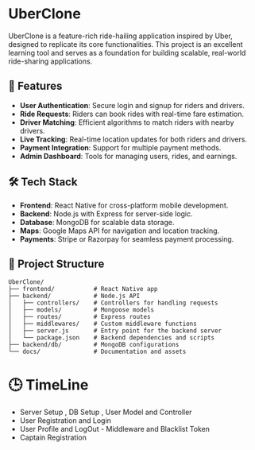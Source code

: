 # UberClone

UberClone is a feature-rich ride-hailing application inspired by Uber, designed to replicate its core functionalities. This project is an excellent learning tool and serves as a foundation for building scalable, real-world ride-sharing applications.

## 🚀 Features

- **User Authentication**: Secure login and signup for riders and drivers.
- **Ride Requests**: Riders can book rides with real-time fare estimation.
- **Driver Matching**: Efficient algorithms to match riders with nearby drivers.
- **Live Tracking**: Real-time location updates for both riders and drivers.
- **Payment Integration**: Support for multiple payment methods.
- **Admin Dashboard**: Tools for managing users, rides, and earnings.

## 🛠️ Tech Stack

- **Frontend**: React Native for cross-platform mobile development.
- **Backend**: Node.js with Express for server-side logic.
- **Database**: MongoDB for scalable data storage.
- **Maps**: Google Maps API for navigation and location tracking.
- **Payments**: Stripe or Razorpay for seamless payment processing.

## 📂 Project Structure

```
UberClone/
├── frontend/           # React Native app
├── backend/            # Node.js API
│   ├── controllers/    # Controllers for handling requests
│   ├── models/         # Mongoose models
│   ├── routes/         # Express routes
│   ├── middlewares/    # Custom middleware functions
│   ├── server.js       # Entry point for the backend server
│   └── package.json    # Backend dependencies and scripts
├── backend/db/         # MongoDB configurations
└── docs/               # Documentation and assets
```

# 🕒 TimeLine

- Server Setup , DB Setup , User Model and Controller
- User Registration and Login
- User Profile and LogOut - Middleware and Blacklist Token
- Captain Registration
